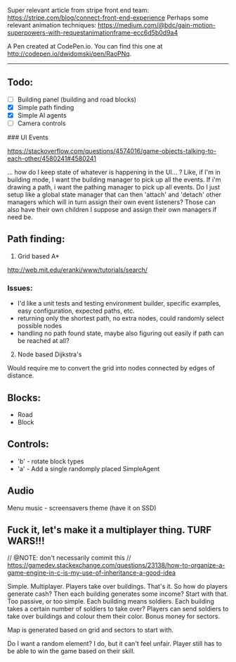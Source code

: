 Super relevant article from stripe front end team: https://stripe.com/blog/connect-front-end-experience
Perhaps some relevant animation techniques: https://medium.com/@bdc/gain-motion-superpowers-with-requestanimationframe-ecc6d5b0d9a4


A Pen created at CodePen.io. You can find this one at http://codepen.io/dwidomski/pen/RaoPNq.

---

## Todo:

- [ ] Building panel (building and road blocks)
- [x] Simple path finding
- [x] Simple AI agents
- [ ] Camera controls

### UI Events

https://stackoverflow.com/questions/4574016/game-objects-talking-to-each-other/4580241#4580241

... how do I keep state of whatever is happening in the UI... ?
Like, if I'm in building mode, I want the building manager to pick up all the events.
If i'm drawing a path, i want the pathing manager to pick up all events.
Do I just setup like a global state manager that can then 'attach' and 'detach' other managers which will in turn
assign their own event listeners?
Those can also have their own children I suppose and assign their own managers if need be.

## Path finding:

1. Grid based A*

http://web.mit.edu/eranki/www/tutorials/search/

### Issues:

- I'd like a unit tests and testing environment builder, specific examples, easy configuration, expected paths, etc.
- returning only the shortest path, no extra nodes, could randomly select possible nodes
- handling no path found state, maybe also figuring out easily if path can be reached at all?

2. Node based Dijkstra's

Would require me to convert the grid into nodes connected by edges of distance.

## Blocks:

- Road
- Block

## Controls:

- 'b' - rotate block types
- 'a' - Add a single randomply placed SimpleAgent

## Audio

Menu music - screensavers theme (have it on SSD)

## Fuck it, let's make it a multiplayer thing. TURF WARS!!!

// @NOTE: don't necessarily commit this
// https://gamedev.stackexchange.com/questions/23138/how-to-organize-a-game-engine-in-c-is-my-use-of-inheritance-a-good-idea

Simple. Multiplayer. Players take over buildings. That's it.
So how do players generate cash? Then each building generates some income? Start with that. Too passive, or too simple.
Each building means soldiers. Each building takes a certain number of soldiers to take over?
Players can send soldiers to take over buildings and colour them their color.
Bonus money for sectors.

Map is generated based on grid and sectors to start with.

Do I want a random element? I do, but it can't feel unfair. Player still has to be able to win the game
based on their skill.
